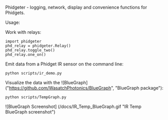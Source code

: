 Phidgeter - logging, network, display and convenience functions for
Phidgets.

Usage:

Work with relays:

    import phidgeter
    phd_relay = phidgeter.Relay()
    phd_relay.toggle_two()
    phd_relay.one_on()

Emit data from a Phidget IR sensor on the command line:
   
    python scripts/ir_demo.py

Visualize the data with the ![BlueGraph] ("https://github.com/WasatchPhotonics/BlueGraph", "BlueGraph package"):

    python scripts/TempGraph.py

![BlueGraph Screenshot] (/docs/IR_Temp_BlueGraph.gif "IR Temp BlueGraph screenshot")
